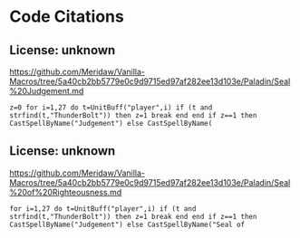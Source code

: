 # Code Citations

## License: unknown
https://github.com/Meridaw/Vanilla-Macros/tree/5a40cb2bb5779e0c9d9715ed97af282ee13d103e/Paladin/Seal%20Judgement.md

```
z=0 for i=1,27 do t=UnitBuff("player",i) if (t and strfind(t,"ThunderBolt")) then z=1 break end end if z==1 then CastSpellByName("Judgement") else CastSpellByName(
```


## License: unknown
https://github.com/Meridaw/Vanilla-Macros/tree/5a40cb2bb5779e0c9d9715ed97af282ee13d103e/Paladin/Seal%20of%20Righteousness.md

```
for i=1,27 do t=UnitBuff("player",i) if (t and strfind(t,"ThunderBolt")) then z=1 break end end if z==1 then CastSpellByName("Judgement") else CastSpellByName("Seal of
```

